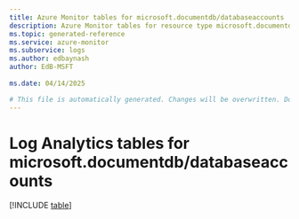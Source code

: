 ```yaml
---
title: Azure Monitor tables for microsoft.documentdb/databaseaccounts
description: Azure Monitor tables for resource type microsoft.documentdb/databaseaccounts
ms.topic: generated-reference
ms.service: azure-monitor
ms.subservice: logs
ms.author: edbaynash
author: EdB-MSFT
   
ms.date: 04/14/2025

# This file is automatically generated. Changes will be overwritten. Do not change this file directly.
---
```


# Log Analytics tables for microsoft.documentdb/databaseaccounts  

[!INCLUDE [table](~/reusable-content/ce-skilling/azure/includes/azure-monitor/reference/tables/microsoft-documentdb_databaseaccounts-include.md)]

